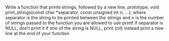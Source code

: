 Write a function that prints strings, followed by a new line. prototype; void print_strings(const char *separator, const unsigned int n, ...); where separator is the string to be printed between the strings and n is the number of strings passed to the function you are allowed to use printf if separator is NULL, don’t print it if one of the string is NULL, print (nil) instead print a new line at the end of your function
